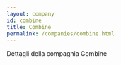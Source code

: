 ```yaml
---
layout: company
id: combine
title: Combine
permalink: /companies/combine.html
---
```


Dettagli della compagnia Combine